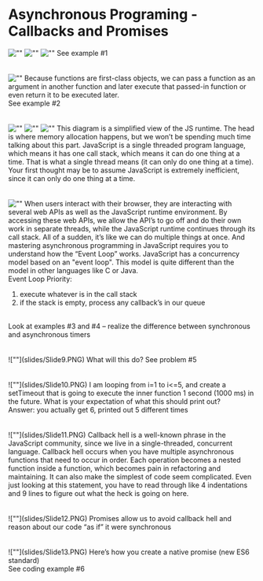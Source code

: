 # Asynchronous Programing - Callbacks and Promises

![""](slides/Slide1.PNG)
![""](slides/Slide2.PNG)
![""](slides/Slide3.PNG)
See example #1
<br/>
<br/>
<br/>
![""](slides/Slide4.PNG)
Because functions are first-class objects, we can pass a function as an argument in another function and later execute that passed-in function or even return it to be executed later.
<br/>
See example #2
<br/>
<br/>
<br/>
![""](slides/Slide5.PNG)
![""](slides/Slide6.PNG)
![""](slides/Slide7.PNG)
This diagram is a simplified view of the JS runtime. The head is where memory allocation happens, but we won’t be spending much time talking about this part. JavaScript is a single threaded program language, which means it has one call stack, which means it can do one thing at a time. That is what a single thread means (it can only do one thing at a time). Your first thought may be to assume JavaScript is extremely inefficient, since it can only do one thing at a time.
<br/>
<br/>
<br/>
![""](slides/Slide8.PNG)
When users interact with their browser, they are interacting with several web APIs as well as the JavaScript runtime environment. By accessing these web APIs, we allow the API’s to go off and do their own work in separate threads, while the JavaScript runtime continues through its call stack. All of a sudden, it’s like we can do multiple things at once. And mastering asynchronous programming in JavaScript requires you to understand how the “Event Loop” works. JavaScript has a concurrency model based on an "event loop". This model is quite different than the model in other languages like C or Java.
<br/>
Event Loop Priority:<br/>
1. execute whatever is in the call stack <br/>
2. if the stack is empty, process any callback’s in our queue <br/>
<br/>
Look at examples #3 and #4 – realize the difference between synchronous and asynchronous timers
<br/>
<br/>
<br/>
![""](slides/Slide9.PNG)
What will this do? See problem #5
<br/>
<br/>
<br/>
![""](slides/Slide10.PNG)
I am looping from i=1 to i<=5, and create a setTimeout that is going to execute the inner function 1 second (1000 ms) in the future. What is your expectation of what this should print out?
<br/>
Answer:  you actually get 6, printed out 5 different times
<br/>
<br/>
<br/>
![""](slides/Slide11.PNG)
Callback hell is a well-known phrase in the JavaScript community, since we live in a single-threaded, concurrent language. Callback hell occurs when you have multiple asynchronous functions that need to occur in order. Each operation becomes a nested function inside a function, which becomes pain in refactoring and maintaining. It can also make the simplest of code seem complicated. Even just looking at this statement, you have to read through like 4 indentations and 9 lines to figure out what the heck is going on here.
<br/>
<br/>
<br/>
![""](slides/Slide12.PNG)
Promises allow us to avoid callback hell and reason about our code “as if” it were synchronous
<br/>
<br/>
<br/>
![""](slides/Slide13.PNG)
Here’s how you create a native promise (new ES6 standard)
<br/>
See coding example #6
<br/>
<br/>
<br/>

